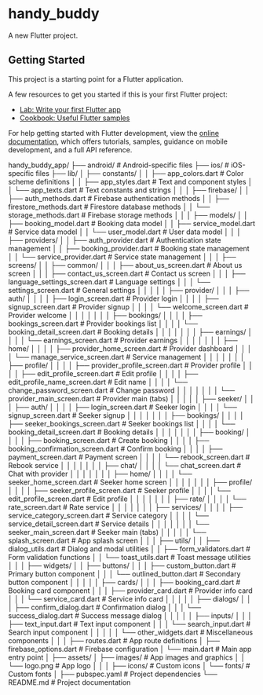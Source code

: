# handy_buddy

A new Flutter project.

## Getting Started

This project is a starting point for a Flutter application.

A few resources to get you started if this is your first Flutter project:

- [Lab: Write your first Flutter app](https://docs.flutter.dev/get-started/codelab)
- [Cookbook: Useful Flutter samples](https://docs.flutter.dev/cookbook)

For help getting started with Flutter development, view the
[online documentation](https://docs.flutter.dev/), which offers tutorials,
samples, guidance on mobile development, and a full API reference.

handy_buddy_app/
├── android/                       # Android-specific files
├── ios/                           # iOS-specific files
├── lib/
│   ├── constants/
│   │   ├── app_colors.dart        # Color scheme definitions
│   │   ├── app_styles.dart        # Text and component styles
│   │   └── app_texts.dart         # Text constants and strings
│   │
│   ├── firebase/
│   │   ├── auth_methods.dart      # Firebase authentication methods
│   │   ├── firestore_methods.dart # Firestore database methods
│   │   └── storage_methods.dart   # Firebase storage methods
│   │
│   ├── models/
│   │   ├── booking_model.dart     # Booking data model
│   │   ├── service_model.dart     # Service data model
│   │   └── user_model.dart        # User data model
│   │
│   ├── providers/
│   │   ├── auth_provider.dart     # Authentication state management
│   │   ├── booking_provider.dart  # Booking state management
│   │   └── service_provider.dart  # Service state management
│   │
│   ├── screens/
│   │   ├── common/
│   │   │   ├── about_us_screen.dart           # About us screen
│   │   │   ├── contact_us_screen.dart         # Contact us screen
│   │   │   ├── language_settings_screen.dart  # Language settings
│   │   │   └── settings_screen.dart           # General settings
│   │   │
│   │   ├── provider/
│   │   │   ├── auth/
│   │   │   │   ├── login_screen.dart          # Provider login
│   │   │   │   ├── signup_screen.dart         # Provider signup
│   │   │   │   └── welcome_screen.dart        # Provider welcome
│   │   │   │
│   │   │   ├── bookings/
│   │   │   │   ├── bookings_screen.dart       # Provider bookings list
│   │   │   │   └── booking_detail_screen.dart # Booking details
│   │   │   │
│   │   │   ├── earnings/
│   │   │   │   └── earnings_screen.dart       # Provider earnings
│   │   │   │
│   │   │   ├── home/
│   │   │   │   ├── provider_home_screen.dart  # Provider dashboard
│   │   │   │   └── manage_service_screen.dart # Service management
│   │   │   │
│   │   │   ├── profile/
│   │   │   │   ├── provider_profile_screen.dart  # Provider profile
│   │   │   │   ├── edit_profile_screen.dart      # Edit profile
│   │   │   │   ├── edit_profile_name_screen.dart # Edit name
│   │   │   │   └── change_password_screen.dart   # Change password
│   │   │   │
│   │   │   └── provider_main_screen.dart      # Provider main (tabs)
│   │   │
│   │   ├── seeker/
│   │   │   ├── auth/
│   │   │   │   ├── login_screen.dart          # Seeker login
│   │   │   │   └── signup_screen.dart         # Seeker signup
│   │   │   │
│   │   │   ├── bookings/
│   │   │   │   ├── seeker_bookings_screen.dart   # Seeker bookings list
│   │   │   │   └── booking_detail_screen.dart    # Booking details
│   │   │   │
│   │   │   ├── booking/
│   │   │   │   ├── booking_screen.dart           # Create booking
│   │   │   │   ├── booking_confirmation_screen.dart # Confirm booking
│   │   │   │   ├── payment_screen.dart           # Payment screen
│   │   │   │   └── rebook_screen.dart            # Rebook service
│   │   │   │
│   │   │   ├── chat/
│   │   │   │   └── chat_screen.dart              # Chat with provider
│   │   │   │
│   │   │   ├── home/
│   │   │   │   └── seeker_home_screen.dart       # Seeker home screen
│   │   │   │
│   │   │   ├── profile/
│   │   │   │   ├── seeker_profile_screen.dart    # Seeker profile
│   │   │   │   └── edit_profile_screen.dart      # Edit profile
│   │   │   │
│   │   │   ├── rate/
│   │   │   │   └── rate_screen.dart              # Rate service
│   │   │   │
│   │   │   ├── services/
│   │   │   │   ├── service_category_screen.dart  # Service category
│   │   │   │   └── service_detail_screen.dart    # Service details
│   │   │   │
│   │   │   └── seeker_main_screen.dart           # Seeker main (tabs)
│   │   │
│   │   └── splash_screen.dart                # App splash screen
│   │
│   ├── utils/
│   │   ├── dialog_utils.dart      # Dialog and modal utilities
│   │   ├── form_validators.dart   # Form validation functions
│   │   └── toast_utils.dart       # Toast message utilities
│   │
│   ├── widgets/
│   │   ├── buttons/
│   │   │   ├── custom_button.dart         # Primary button component
│   │   │   └── outlined_button.dart       # Secondary button component
│   │   │
│   │   ├── cards/
│   │   │   ├── booking_card.dart          # Booking card component
│   │   │   ├── provider_card.dart         # Provider info card
│   │   │   └── service_card.dart          # Service info card
│   │   │
│   │   ├── dialogs/
│   │   │   ├── confirm_dialog.dart        # Confirmation dialog
│   │   │   └── success_dialog.dart        # Success message dialog
│   │   │
│   │   ├── inputs/
│   │   │   ├── text_input.dart            # Text input component
│   │   │   └── search_input.dart          # Search input component
│   │   │
│   │   └── other_widgets.dart             # Miscellaneous components
│   │
│   ├── routes.dart                # App route definitions
│   ├── firebase_options.dart      # Firebase configuration
│   └── main.dart                  # Main app entry point
│
├── assets/
│   ├── images/                    # App images and graphics
│   │   └── logo.png               # App logo
│   │
│   ├── icons/                     # Custom icons
│   └── fonts/                     # Custom fonts
│
├── pubspec.yaml                   # Project dependencies
└── README.md                      # Project documentation

